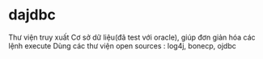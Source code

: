 # dajdbc
Thư viện truy xuất Cơ sở dữ liệu(đã test với oracle), giúp đơn giản hóa các lệnh execute
Dùng các thư viện open sources : log4j, bonecp, ojdbc
